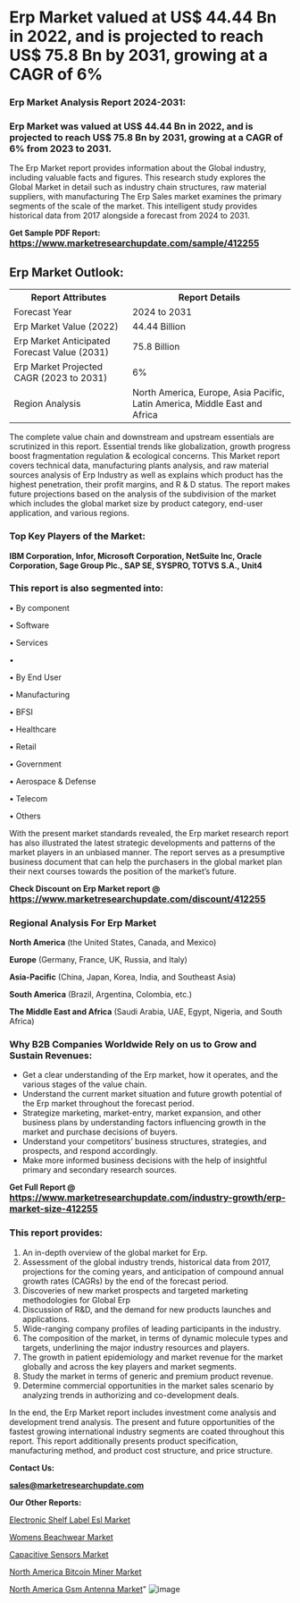 # Erp Market valued at US$ 44.44 Bn in 2022, and is projected to reach US$ 75.8 Bn by 2031, growing at a CAGR of 6%

<strong><h3>Erp Market Analysis Report 2024-2031:</h3></strong>

<strong><h3>Erp Market was valued at US$ 44.44 Bn in 2022, and is projected to reach US$ 75.8 Bn by 2031, growing at a CAGR of 6% from 2023 to 2031.</h3></strong>

The Erp Market report provides information about the Global industry, including valuable facts and figures. This research study explores the Global Market in detail such as industry chain structures, raw material suppliers, with manufacturing The Erp Sales market examines the primary segments of the scale of the market. This intelligent study provides historical data from 2017 alongside a forecast from 2024 to 2031.

<strong>Get Sample PDF Report: <a href=https://www.marketresearchupdate.com/sample/412255><font size=3 color=#0000ff>https://www.marketresearchupdate.com/sample/412255</font></a></strong>

<html>
<body>

<h2>Erp Market Outlook:</h2>

<table>
  <tr>
    <th>Report Attributes</th>
    <th>Report Details</th>
  </tr>
  <tr>
    <td>Forecast Year</td>
    <td>2024 to 2031</td>
  </tr>
  <tr>
    <td>Erp Market Value (2022)</td>
    <td>44.44 Billion</td>
  </tr>
  <tr>
    <td>Erp Market Anticipated Forecast Value (2031)</td>
    <td>75.8 Billion</td>
  </tr>
  <tr>
    <td>Erp Market Projected CAGR (2023 to 2031)</td>
    <td>6%</td>
  </tr>
  <tr>
    <td>Region Analysis</td>
    <td>North America, Europe, Asia Pacific, Latin America, Middle East and Africa</td>
  </tr>
</table>

</body>
</html>

The complete value chain and downstream and upstream essentials are scrutinized in this report. Essential trends like globalization, growth progress boost fragmentation regulation &amp; ecological concerns. This Market report covers technical data, manufacturing plants analysis, and raw material sources analysis of Erp Industry as well as explains which product has the highest penetration, their profit margins, and R & D status. The report makes future projections based on the analysis of the subdivision of the market which includes the global market size by product category, end-user application, and various regions.

<strong><h3>Top Key Players of the Market:</h3></strong>

<strong>IBM Corporation, Infor, Microsoft Corporation, NetSuite Inc, Oracle Corporation, Sage Group Plc., SAP SE, SYSPRO, TOTVS S.A., Unit4</strong>

<strong><h3>This report is also segmented into:</h3></strong>

• By component

• Software

• Services

• 

• By End User

• Manufacturing

• BFSI

• Healthcare

• Retail

• Government

• Aerospace & Defense

• Telecom

• Others

With the present market standards revealed, the Erp market research report has also illustrated the latest strategic developments and patterns of the market players in an unbiased manner. The report serves as a presumptive business document that can help the purchasers in the global market plan their next courses towards the position of the market’s future.

<strong>Check Discount on Erp Market report @ <a href=https://www.marketresearchupdate.com/discount/412255><font size=3 color=#0000ff>https://www.marketresearchupdate.com/discount/412255</font></a></strong>

<strong><h3>Regional Analysis For Erp Market</h3></strong>

<strong>North America</strong> (the United States, Canada, and Mexico)

<strong>Europe</strong> (Germany, France, UK, Russia, and Italy)

<strong>Asia-Pacific</strong> (China, Japan, Korea, India, and Southeast Asia)

<strong>South America</strong> (Brazil, Argentina, Colombia, etc.)

<strong>The Middle East and Africa</strong> (Saudi Arabia, UAE, Egypt, Nigeria, and South Africa)

<strong><h3>Why B2B Companies Worldwide Rely on us to Grow and Sustain Revenues:</h3></strong>
<ul>
  <li>Get a clear understanding of the Erp market, how it operates, and the various stages of the value chain.</li>
  <li>Understand the current market situation and future growth potential of the Erp market throughout the forecast period.</li>
  <li>Strategize marketing, market-entry, market expansion, and other business plans by understanding factors influencing growth in the market and purchase decisions of buyers.</li>
  <li>Understand your competitors’ business structures, strategies, and prospects, and respond accordingly.</li>
  <li>Make more informed business decisions with the help of insightful primary and secondary research sources.</li>
</ul>

<strong>Get Full Report @ <a href=https://www.marketresearchupdate.com/industry-growth/erp-market-size-412255><font size=3 color=#0000ff>https://www.marketresearchupdate.com/industry-growth/erp-market-size-412255</font></a></strong>

<strong><h3>This report provides:</h3></strong>
<ol>
  <li>An in-depth overview of the global market for Erp.</li>
  <li>Assessment of the global industry trends, historical data from 2017, projections for the coming years, and anticipation of compound annual growth rates (CAGRs) by the end of the forecast period.</li>
  <li>Discoveries of new market prospects and targeted marketing methodologies for Global Erp</li>
  <li>Discussion of R&amp;D, and the demand for new products launches and applications.</li>
  <li>Wide-ranging company profiles of leading participants in the industry.</li>
  <li>The composition of the market, in terms of dynamic molecule types and targets, underlining the major industry resources and players.</li>
  <li>The growth in patient epidemiology and market revenue for the market globally and across the key players and market segments.</li>
  <li>Study the market in terms of generic and premium product revenue.</li>
  <li>Determine commercial opportunities in the market sales scenario by analyzing trends in authorizing and co-development deals.</li>
</ol>

In the end, the Erp Market report includes investment come analysis and development trend analysis. The present and future opportunities of the fastest growing international industry segments are coated throughout this report. This report additionally presents product specification, manufacturing method, and product cost structure, and price structure.

<strong>Contact Us:</strong>

<strong>sales@marketresearchupdate.com</strong>

<strong>Our Other Reports:</strong>

<a href=https://www.linkedin.com/pulse/electronic-shelf-label-esl-market-expects-see>Electronic Shelf Label Esl Market</a>

<a href=https://www.linkedin.com/pulse/womens-beachwear-market-size-set-grow-remarkable>Womens Beachwear Market</a>

<a href=https://www.linkedin.com/pulse/capacitive-sensors-market-2023-remarking-enormous>Capacitive Sensors Market</a>

<a href=https://www.linkedin.com/pulse/north-america-bitcoin-miner-market-trends-2023>North America Bitcoin Miner Market</a>

<a href=https://www.linkedin.com/pulse/north-america-gsm-antenna-market-2023-challenges>North America Gsm Antenna Market</a>"
![image](https://github.com/Ankan-2/Market-Research-News/assets/158291571/4d2562f5-928d-4c19-ad81-16ac379ca378)
